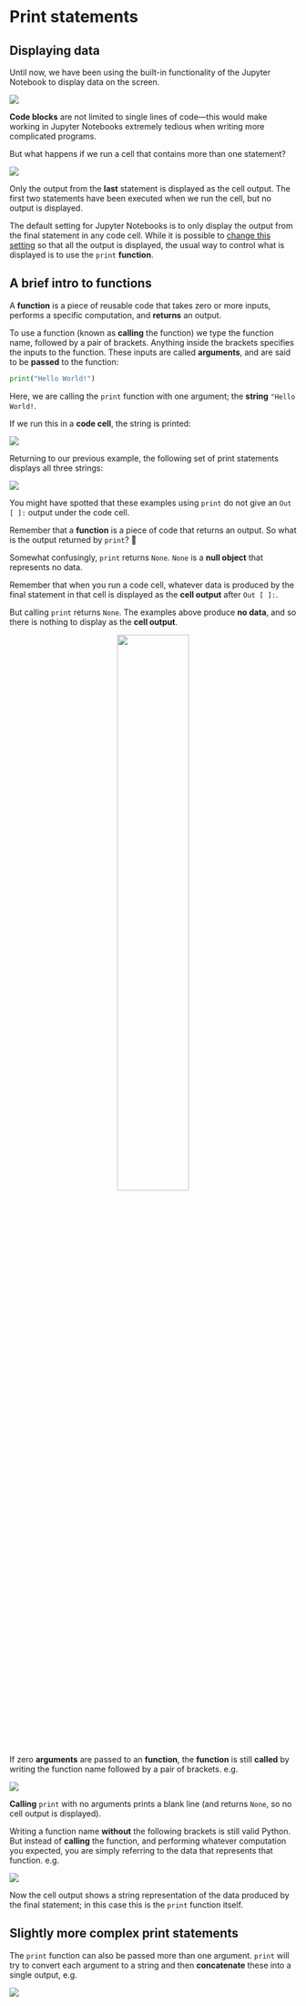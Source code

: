 # Print statements

## Displaying data

Until now, we have been using the built-in functionality of the Jupyter Notebook to display data on the screen.

![](https://github.com/pythoninchemistry/ch40208/raw/master/CH40208/python_basics/images/hello_world.png)

**Code blocks** are not limited to single lines of code&mdash;this would make working in Jupyter Notebooks extremely tedious when writing more complicated programs. 

But what happens if we run a cell that contains more than one statement?

![](https://github.com/pythoninchemistry/ch40208/raw/master/CH40208/python_basics/images/first_second_third.png)

Only the output from the **last** statement is displayed as the cell output. The first two statements have been executed when we run the cell, but no output is displayed.

The default setting for Jupyter Notebooks is to only display the output from the final statement in any code cell. While it is possible to [change this setting](https://stackoverflow.com/questions/36786722/how-to-display-full-output-in-jupyter-not-only-last-result) so that all the output is displayed, the usual way to control what is displayed is to use the `print` **function**.

## A brief intro to functions

A **function** is a piece of reusable code that takes zero or more inputs, performs a specific computation, and **returns** an output. 

To use a function (known as **calling** the function) we type the function name, followed by a pair of brackets. Anything inside the brackets specifies the inputs to the function. These inputs are called **arguments**, and are said to be **passed** to the function:

```python
print("Hello World!")
```

Here, we are calling the `print` function with one argument; the **string** `"Hello World!`. 

If we run this in a **code cell**, the string is printed:

![](https://github.com/pythoninchemistry/ch40208/raw/master/CH40208/python_basics/images/print_hello_world.png)

Returning to our previous example, the following set of print statements displays all three strings:

![](https://github.com/pythoninchemistry/ch40208/raw/master/CH40208/python_basics/images/print_first_second_third.png)

You might have spotted that these examples using `print` do not give an `Out [ ]:` output under the code cell.

Remember that a **function** is a piece of code that returns an output. So what is the output returned by `print`? 🤔

Somewhat confusingly, `print` returns `None`. `None` is a **null object** that represents no data.

Remember that when you run a code cell, whatever data is produced by the final statement in that cell is displayed as the **cell output** after `Out [ ]:`.

But calling `print` returns `None`. The examples above produce **no data**, and so there is nothing to display as the **cell output**.

<p align="center">
    <img src="https://github.com/pythoninchemistry/ch40208/raw/master/CH40208/python_basics/images/function_action.png" width="50%" />
</p>

If zero **arguments** are passed to an **function**, the **function** is still **called** by writing the function name followed by a pair of brackets. e.g.

![](https://github.com/pythoninchemistry/ch40208/raw/master/CH40208/python_basics/images/empty_print.png)

**Calling** `print` with no arguments prints a blank line (and returns `None`, so no cell output is displayed).

Writing a function name __without__ the following brackets is still valid Python. But instead of **calling** the function, and performing whatever computation you expected, you are simply referring to the data that represents that function. e.g.

![](https://github.com/pythoninchemistry/ch40208/raw/master/CH40208/python_basics/images/output_print.png)

Now the cell output shows a string representation of the data produced by the final statement; in this case this is the `print` function itself.

## Slightly more complex print statements

The `print` function can also be passed more than one argument. `print` will try to convert each argument to a string and then **concatenate** these into a single output, e.g.

![](https://github.com/pythoninchemistry/ch40208/raw/master/CH40208/python_basics/images/complex_print.png)
